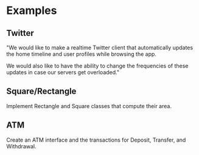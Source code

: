 # Examples

## Twitter

"We would like to make a realtime Twitter client that automatically updates the home timeline and user profiles while browsing the app.

We would also like to have the ability to change the frequencies of these updates in case our servers get overloaded."

## Square/Rectangle

Implement Rectangle and Square classes that compute their area.

## ATM

Create an ATM interface and the transactions for Deposit, Transfer, and Withdrawal.
